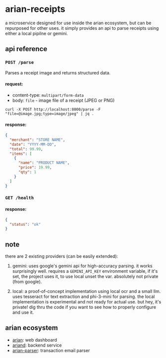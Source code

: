 # arian-receipts

a microservice designed for use inside the arian ecosystem, but can be repurposed for other uses. it simply provides an api to parse receipts using either a local pipilne or gemini.

## api reference

### `POST /parse`
Parses a receipt image and returns structured data.

#### request:

- content-type: `multipart/form-data`
- body: `file` - image file of a receipt (JPEG or PNG)

```shell
curl -X POST http://localhost:8000/parse -F "file=@image.jpg;type=image/jpeg" | jq .
```

#### response:

```json
{
  "merchant": "STORE NAME",
  "date": "YYYY-MM-DD",
  "total": 99.99,
  "items": [
    {
      "name": "PRODUCT NAME",
      "price": 19.99,
      "qty": 1
    }
  ]
}
```

### `GET /health`

#### response:

```json
{
  "status": "ok"
}
```

## note

there are 2 existing providers (can be easily extended):

1. gemini: uses google's gemini api for high-accuracy parsing. it works surprisingly well. requires a `GEMINI_API_KEY` environment variable, if it's set, the project uses it, to use local unset the var. absolutely not private (from google).

2. local: a proof-of-concept implementation using local ocr and a small llm. uses tesseract for text extraction and phi-3-mini for parsing. the local implementation is experimental and not ready for actual use. but hey, it's private! dig thru the code if you want to see how to properly configure and use it.

## arian ecosystem

- [arian](https://github.com/xhos/arian): web dashboard
- [ariand](https://github.com/xhos/ariand): backend service
- [arian-parser](https://github.com/xhos/arian-parser): transaction email parser
